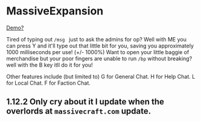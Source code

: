 # MassiveExpansion

[Demo?](https://medal.tv/clips/5978862/d1337dcAib1e)

Tired of typing out `/msg ` just to ask the admins for op? Well with ME you can press Y and it'll type out that little bit for you, saving you approximately 1000 milliseconds per use! (+/- 1000%)
Want to open your little baggie of merchandise but your poor fingers are unable to run `/bp` without breaking? well with the B key itll do it for you!

Other features include (but limited to)
G for General Chat.
H for Help Chat.
L for Local Chat.
F for Faction Chat.

## 1.12.2 Only cry about it I update when the overlords at `massivecraft.com` update.
